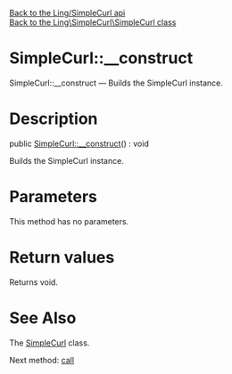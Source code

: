 [Back to the Ling/SimpleCurl api](https://github.com/lingtalfi/SimpleCurl/blob/master/doc/api/Ling/SimpleCurl.md)<br>
[Back to the Ling\SimpleCurl\SimpleCurl class](https://github.com/lingtalfi/SimpleCurl/blob/master/doc/api/Ling/SimpleCurl/SimpleCurl.md)


SimpleCurl::__construct
================



SimpleCurl::__construct — Builds the SimpleCurl instance.




Description
================


public [SimpleCurl::__construct](https://github.com/lingtalfi/SimpleCurl/blob/master/doc/api/Ling/SimpleCurl/SimpleCurl/__construct.md)() : void




Builds the SimpleCurl instance.




Parameters
================

This method has no parameters.


Return values
================

Returns void.








See Also
================

The [SimpleCurl](https://github.com/lingtalfi/SimpleCurl/blob/master/doc/api/Ling/SimpleCurl/SimpleCurl.md) class.

Next method: [call](https://github.com/lingtalfi/SimpleCurl/blob/master/doc/api/Ling/SimpleCurl/SimpleCurl/call.md)<br>

